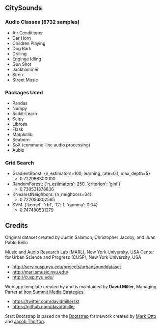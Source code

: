 ## CitySounds
### Audio Classes (8732 samples)
* Air Conditioner
* Car Horn
* Children Playing
* Dog Bark
* Drilling
* Enginge Idling
* Gun Shot
* Jackhammer
* Siren
* Street Music

### Packages Used
* Pandas
* Numpy
* Scikit-Learn
* Scipy
* Librosa
* Flask
* Matplotlib
* Seaborn
* SoX (command-line audio processing)
* Aubio

### Grid Search
* GradientBoost: {n_estimators=100, learning_rate=0.1, max_depth=5}
	- 0.722968300000
* RandomForest: {'n_estimators': 250, 'criterion': 'gini'}
	- 0.730531378836
* KNearestNeighbors: {n_neighbors=34}
	- 0.722056802565
* SVM: {'kernel': 'rbf', 'C': 1, 'gamma': 0.04}
	- 0.747480531379

## Credits

Original dataset created by Justin Salamon, Christopher Jacoby, and Juan Pablo Bello

Music and Audio Research Lab (MARL), New York University, USA Center for Urban Science and Progress (CUSP), New York University, USA

* http://serv.cusp.nyu.edu/projects/urbansounddataset
* http://marl.smusic.nyu.edu/
* http://cusp.nyu.edu/

Web app template created by and is maintained by **David Miller**, Managing Parter at [Iron Summit Media Strategies](http://www.ironsummitmedia.com/).

* https://twitter.com/davidmillerskt
* https://github.com/davidtmiller

Start Bootstrap is based on the [Bootstrap](http://getbootstrap.com/) framework created by [Mark Otto](https://twitter.com/mdo) and [Jacob Thorton](https://twitter.com/fat).